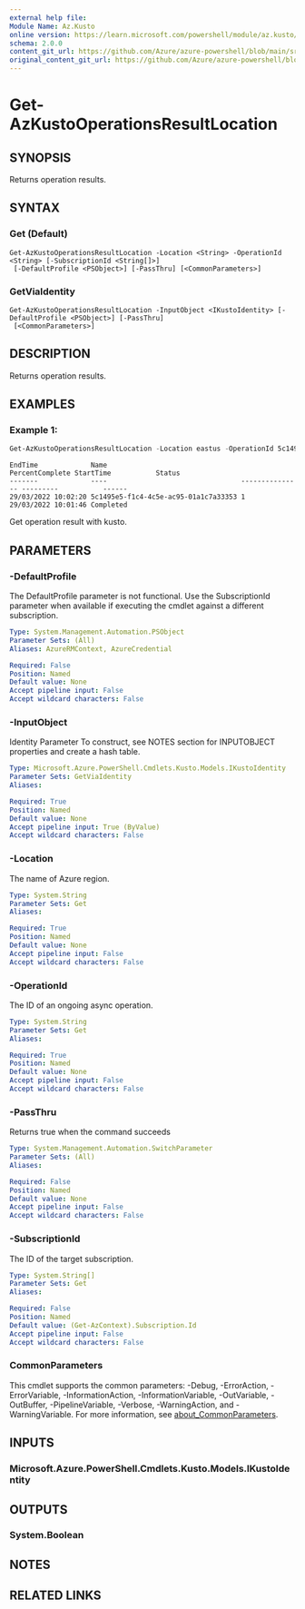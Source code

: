 ```yaml
---
external help file: 
Module Name: Az.Kusto
online version: https://learn.microsoft.com/powershell/module/az.kusto/get-azkustooperationsresultlocation
schema: 2.0.0
content_git_url: https://github.com/Azure/azure-powershell/blob/main/src/Kusto/help/Get-AzKustoOperationsResultLocation.md
original_content_git_url: https://github.com/Azure/azure-powershell/blob/main/src/Kusto/help/Get-AzKustoOperationsResultLocation.md
---
```


# Get-AzKustoOperationsResultLocation

## SYNOPSIS
Returns operation results.

## SYNTAX

### Get (Default)
```
Get-AzKustoOperationsResultLocation -Location <String> -OperationId <String> [-SubscriptionId <String[]>]
 [-DefaultProfile <PSObject>] [-PassThru] [<CommonParameters>]
```

### GetViaIdentity
```
Get-AzKustoOperationsResultLocation -InputObject <IKustoIdentity> [-DefaultProfile <PSObject>] [-PassThru]
 [<CommonParameters>]
```

## DESCRIPTION
Returns operation results.

## EXAMPLES

### Example 1:
```powershell
Get-AzKustoOperationsResultLocation -Location eastus -OperationId 5c1495e5-f1c4-4c5e-ac95-01a1c7a33353
```

```output
EndTime             Name                                 PercentComplete StartTime           Status
-------             ----                                 --------------- ---------           ------
29/03/2022 10:02:20 5c1495e5-f1c4-4c5e-ac95-01a1c7a33353 1               29/03/2022 10:01:46 Completed
```

Get operation result with kusto.

## PARAMETERS

### -DefaultProfile
The DefaultProfile parameter is not functional.
Use the SubscriptionId parameter when available if executing the cmdlet against a different subscription.

```yaml
Type: System.Management.Automation.PSObject
Parameter Sets: (All)
Aliases: AzureRMContext, AzureCredential

Required: False
Position: Named
Default value: None
Accept pipeline input: False
Accept wildcard characters: False
```

### -InputObject
Identity Parameter
To construct, see NOTES section for INPUTOBJECT properties and create a hash table.

```yaml
Type: Microsoft.Azure.PowerShell.Cmdlets.Kusto.Models.IKustoIdentity
Parameter Sets: GetViaIdentity
Aliases:

Required: True
Position: Named
Default value: None
Accept pipeline input: True (ByValue)
Accept wildcard characters: False
```

### -Location
The name of Azure region.

```yaml
Type: System.String
Parameter Sets: Get
Aliases:

Required: True
Position: Named
Default value: None
Accept pipeline input: False
Accept wildcard characters: False
```

### -OperationId
The ID of an ongoing async operation.

```yaml
Type: System.String
Parameter Sets: Get
Aliases:

Required: True
Position: Named
Default value: None
Accept pipeline input: False
Accept wildcard characters: False
```

### -PassThru
Returns true when the command succeeds

```yaml
Type: System.Management.Automation.SwitchParameter
Parameter Sets: (All)
Aliases:

Required: False
Position: Named
Default value: None
Accept pipeline input: False
Accept wildcard characters: False
```

### -SubscriptionId
The ID of the target subscription.

```yaml
Type: System.String[]
Parameter Sets: Get
Aliases:

Required: False
Position: Named
Default value: (Get-AzContext).Subscription.Id
Accept pipeline input: False
Accept wildcard characters: False
```

### CommonParameters
This cmdlet supports the common parameters: -Debug, -ErrorAction, -ErrorVariable, -InformationAction, -InformationVariable, -OutVariable, -OutBuffer, -PipelineVariable, -Verbose, -WarningAction, and -WarningVariable. For more information, see [about_CommonParameters](http://go.microsoft.com/fwlink/?LinkID=113216).

## INPUTS

### Microsoft.Azure.PowerShell.Cmdlets.Kusto.Models.IKustoIdentity

## OUTPUTS

### System.Boolean

## NOTES

## RELATED LINKS

